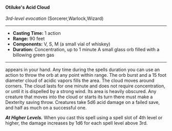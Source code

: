 #### Otiluke's Acid Cloud
*3rd-level evocation* (Sorcerer,Warlock,Wizard)
___
- **Casting Time:** 1 action
- **Range:** 90 feet
- **Components:** V, S, M (a small vial of whiskey)
- **Duration:** Concentration, up to 1 minute A small glass orb filled with a billowing green gas
---
appears in your hand. Any time during the spells
duration you can use an action to throw the orb at
any point within range. The orb burst and a 15 foot
diameter cloud of acidic vapors fills the area. The
cloud moves around corners. The cloud lasts for one
minute and does not require concentration, or until
it is dispelled by a strong wind. Its area is heavily
obscured. Any creature that moves into the cloud or
starts its turn there must make a Dexterity saving
throw. Creatures take 5d6 acid damage on a failed
save, and half as much on a successful one.

***At Higher Levels.***  When you cast this spell using
a spell slot of 4th level or higher, the damage
increases by 1d6 for each spell level above 3rd.
